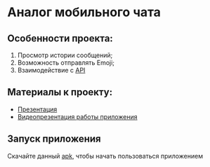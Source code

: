 # Аналог мобильного чата

## Особенности проекта:
1) Просмотр истории сообщений;
2) Возможность отправлять Emoji;
3) Взаимодействие с [API](http://worldtimeapi.org/)

## Материалы к проекту:
+ [Презентация](https://github.com/TouristTokyo/SimpleMobileChat/blob/main/documents/%D0%9F%D1%80%D0%B5%D0%B7%D0%B5%D0%BD%D1%82%D0%B0%D1%86%D0%B8%D1%8F.pdf)
+ [Видеопрезентация работы приложения](https://youtu.be/_YkgSmCyubg)

## Запуск приложения
Cкачайте данный [apk](https://github.com/TouristTokyo/SimpleMobileChat/blob/main/app.apk), чтобы начать пользоваться приложением
